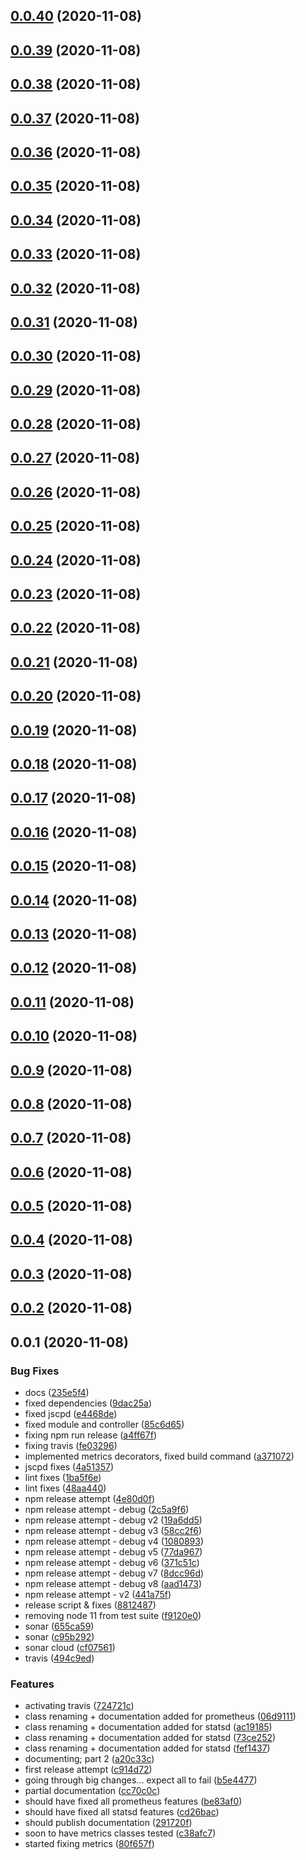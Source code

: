 ## [0.0.40](https://github.com/mists-aside/nestjs-metrics/compare/0.0.39...0.0.40) (2020-11-08)

## [0.0.39](https://github.com/mists-aside/nestjs-metrics/compare/0.0.38...0.0.39) (2020-11-08)

## [0.0.38](https://github.com/mists-aside/nestjs-metrics/compare/0.0.37...0.0.38) (2020-11-08)

## [0.0.37](https://github.com/mists-aside/nestjs-metrics/compare/0.0.36...0.0.37) (2020-11-08)

## [0.0.36](https://github.com/mists-aside/nestjs-metrics/compare/0.0.35...0.0.36) (2020-11-08)

## [0.0.35](https://github.com/mists-aside/nestjs-metrics/compare/0.0.34...0.0.35) (2020-11-08)

## [0.0.34](https://github.com/mists-aside/nestjs-metrics/compare/0.0.33...0.0.34) (2020-11-08)

## [0.0.33](https://github.com/mists-aside/nestjs-metrics/compare/0.0.32...0.0.33) (2020-11-08)

## [0.0.32](https://github.com/mists-aside/nestjs-metrics/compare/0.0.31...0.0.32) (2020-11-08)

## [0.0.31](https://github.com/mists-aside/nestjs-metrics/compare/0.0.30...0.0.31) (2020-11-08)

## [0.0.30](https://github.com/mists-aside/nestjs-metrics/compare/0.0.29...0.0.30) (2020-11-08)

## [0.0.29](https://github.com/mists-aside/nestjs-metrics/compare/0.0.28...0.0.29) (2020-11-08)

## [0.0.28](https://github.com/mists-aside/nestjs-metrics/compare/0.0.27...0.0.28) (2020-11-08)

## [0.0.27](https://github.com/mists-aside/nestjs-metrics/compare/0.0.26...0.0.27) (2020-11-08)

## [0.0.26](https://github.com/mists-aside/nestjs-metrics/compare/0.0.25...0.0.26) (2020-11-08)

## [0.0.25](https://github.com/mists-aside/nestjs-metrics/compare/0.0.24...0.0.25) (2020-11-08)

## [0.0.24](https://github.com/mists-aside/nestjs-metrics/compare/0.0.23...0.0.24) (2020-11-08)

## [0.0.23](https://github.com/mists-aside/nestjs-metrics/compare/0.0.22...0.0.23) (2020-11-08)

## [0.0.22](https://github.com/mists-aside/nestjs-metrics/compare/0.0.21...0.0.22) (2020-11-08)

## [0.0.21](https://github.com/mists-aside/nestjs-metrics/compare/0.0.20...0.0.21) (2020-11-08)

## [0.0.20](https://github.com/mists-aside/nestjs-metrics/compare/0.0.19...0.0.20) (2020-11-08)

## [0.0.19](https://github.com/mists-aside/nestjs-metrics/compare/0.0.18...0.0.19) (2020-11-08)

## [0.0.18](https://github.com/mists-aside/nestjs-metrics/compare/0.0.17...0.0.18) (2020-11-08)

## [0.0.17](https://github.com/mists-aside/nestjs-metrics/compare/0.0.16...0.0.17) (2020-11-08)

## [0.0.16](https://github.com/mists-aside/nestjs-metrics/compare/0.0.15...0.0.16) (2020-11-08)

## [0.0.15](https://github.com/mists-aside/nestjs-metrics/compare/0.0.14...0.0.15) (2020-11-08)

## [0.0.14](https://github.com/mists-aside/nestjs-metrics/compare/0.0.13...0.0.14) (2020-11-08)

## [0.0.13](https://github.com/mists-aside/nestjs-metrics/compare/0.0.12...0.0.13) (2020-11-08)

## [0.0.12](https://github.com/mists-aside/nestjs-metrics/compare/0.0.11...0.0.12) (2020-11-08)

## [0.0.11](https://github.com/mists-aside/nestjs-metrics/compare/0.0.10...0.0.11) (2020-11-08)

## [0.0.10](https://github.com/mists-aside/nestjs-metrics/compare/0.0.9...0.0.10) (2020-11-08)

## [0.0.9](https://github.com/mists-aside/nestjs-metrics/compare/0.0.8...0.0.9) (2020-11-08)

## [0.0.8](https://github.com/mists-aside/nestjs-metrics/compare/0.0.7...0.0.8) (2020-11-08)

## [0.0.7](https://github.com/mists-aside/nestjs-metrics/compare/0.0.6...0.0.7) (2020-11-08)

## [0.0.6](https://github.com/mists-aside/nestjs-metrics/compare/0.0.5...0.0.6) (2020-11-08)

## [0.0.5](https://github.com/mists-aside/nestjs-metrics/compare/0.0.4...0.0.5) (2020-11-08)

## [0.0.4](https://github.com/mists-aside/nestjs-metrics/compare/0.0.3...0.0.4) (2020-11-08)

## [0.0.3](https://github.com/mists-aside/nestjs-metrics/compare/0.0.2...0.0.3) (2020-11-08)

## [0.0.2](https://github.com/mists-aside/nestjs-metrics/compare/0.0.1...0.0.2) (2020-11-08)

## 0.0.1 (2020-11-08)


### Bug Fixes

* docs ([235e5f4](https://github.com/mists-aside/nestjs-metrics/commit/235e5f48d5bf411146eebc956948aa7e8e693e6d))
* fixed dependencies ([9dac25a](https://github.com/mists-aside/nestjs-metrics/commit/9dac25acf361789c5463297b69e4f46f621b949e))
* fixed jscpd ([e4468de](https://github.com/mists-aside/nestjs-metrics/commit/e4468de9b36b3e8ec1dc0c4e69ed7fbc61939ca4))
* fixed module and controller ([85c6d65](https://github.com/mists-aside/nestjs-metrics/commit/85c6d652f224ec048a1446a00688e35064782499))
* fixing npm run release ([a4ff67f](https://github.com/mists-aside/nestjs-metrics/commit/a4ff67f56602cb1122c30e3aa377dcf72d92c8a8))
* fixing travis ([fe03296](https://github.com/mists-aside/nestjs-metrics/commit/fe032967c90e6f2a9ea6bbef8dd5f44b8605493f))
* implemented metrics decorators, fixed build command ([a371072](https://github.com/mists-aside/nestjs-metrics/commit/a37107251e27896411e30af074dc3de61716be71))
* jscpd fixes ([4a51357](https://github.com/mists-aside/nestjs-metrics/commit/4a51357e987b12b6410678d3198c621907b17f3d))
* lint fixes ([1ba5f6e](https://github.com/mists-aside/nestjs-metrics/commit/1ba5f6edf3949dfdac6364acef50ddcdabd4d40b))
* lint fixes ([48aa440](https://github.com/mists-aside/nestjs-metrics/commit/48aa4405c852122e66a07681453e4113812a905d))
* npm release attempt ([4e80d0f](https://github.com/mists-aside/nestjs-metrics/commit/4e80d0fb4b3789b3a144988bd6cfc7a9dcf77fd7))
* npm release attempt - debug ([2c5a9f6](https://github.com/mists-aside/nestjs-metrics/commit/2c5a9f68e50e6a99a0d751f44f7cec1b683cb973))
* npm release attempt - debug v2 ([19a6dd5](https://github.com/mists-aside/nestjs-metrics/commit/19a6dd5f175826aaea2b7b30e07135cdb43f10e9))
* npm release attempt - debug v3 ([58cc2f6](https://github.com/mists-aside/nestjs-metrics/commit/58cc2f681be38a5b9497fd8a0a9471102265d549))
* npm release attempt - debug v4 ([1080893](https://github.com/mists-aside/nestjs-metrics/commit/10808937ca055a4b25554d2cfa26204ba1b1a797))
* npm release attempt - debug v5 ([77da967](https://github.com/mists-aside/nestjs-metrics/commit/77da967045c6d99d1ea0a72e9b4e37020d1c3c3b))
* npm release attempt - debug v6 ([371c51c](https://github.com/mists-aside/nestjs-metrics/commit/371c51c750d7540c1d24d5c99b3b36d2ba0e0373))
* npm release attempt - debug v7 ([8dcc96d](https://github.com/mists-aside/nestjs-metrics/commit/8dcc96df6167bda8a9eef6a0180298d6a6e603c2))
* npm release attempt - debug v8 ([aad1473](https://github.com/mists-aside/nestjs-metrics/commit/aad147328b97db11e6e334811e51c129ad0e7ed6))
* npm release attempt - v2 ([441a75f](https://github.com/mists-aside/nestjs-metrics/commit/441a75fc9cf5ec0578ab5ef632a90026d8ce3f18))
* release script & fixes ([8812487](https://github.com/mists-aside/nestjs-metrics/commit/8812487055ccbb1358e356ee7d4b8155f2d20a8e))
* removing node 11 from test suite ([f9120e0](https://github.com/mists-aside/nestjs-metrics/commit/f9120e0542c56de7978c0adbd9cb75651e509d7e))
* sonar ([655ca59](https://github.com/mists-aside/nestjs-metrics/commit/655ca597bc4d452ab298a71da5387bc8b6630aa6))
* sonar ([c95b292](https://github.com/mists-aside/nestjs-metrics/commit/c95b292497a4ceafb2b5c093e7fb05154eb8d130))
* sonar cloud ([cf07561](https://github.com/mists-aside/nestjs-metrics/commit/cf07561e85a4f53346fdb6bfdca68b787b2e1dbf))
* travis ([494c9ed](https://github.com/mists-aside/nestjs-metrics/commit/494c9ed902edb35c7318a5af3cc99c7804fe5743))


### Features

* activating travis ([724721c](https://github.com/mists-aside/nestjs-metrics/commit/724721c05b0f6eaae1366a15df11056eb131a013))
* class renaming + documentation added for prometheus ([06d9111](https://github.com/mists-aside/nestjs-metrics/commit/06d91114e2ff2dc4717c3209885fb4ff1acfb0e6))
* class renaming + documentation added for statsd ([ac19185](https://github.com/mists-aside/nestjs-metrics/commit/ac1918548dad89f855bb70938e3b4743692214b6))
* class renaming + documentation added for statsd ([73ce252](https://github.com/mists-aside/nestjs-metrics/commit/73ce25219417bd0f081239af4b243bda06904e88))
* class renaming + documentation added for statsd ([fef1437](https://github.com/mists-aside/nestjs-metrics/commit/fef143736289d92722cae073be957d14c3471f97))
* documenting; part 2 ([a20c33c](https://github.com/mists-aside/nestjs-metrics/commit/a20c33cd8275273c0ee8b50162b18467fc0af0d0))
* first release attempt ([c914d72](https://github.com/mists-aside/nestjs-metrics/commit/c914d72dc69fd9dd4f75a42d8ce2578d6d38550b))
* going through big changes... expect all to fail ([b5e4477](https://github.com/mists-aside/nestjs-metrics/commit/b5e44773557cf3d25218ccb6ecb94b742bf2ffe0))
* partial documentation ([cc70c0c](https://github.com/mists-aside/nestjs-metrics/commit/cc70c0c2a04eb735327ea3a1083145a62f459b9d))
* should have fixed all prometheus features ([be83af0](https://github.com/mists-aside/nestjs-metrics/commit/be83af0d3b2375037962061dbfe5358d5bd0cb43))
* should have fixed all statsd features ([cd26bac](https://github.com/mists-aside/nestjs-metrics/commit/cd26bacd531556cbc1f9a0b5d56f5f3543336b8b))
* should publish documentation ([291720f](https://github.com/mists-aside/nestjs-metrics/commit/291720fb04dd46e2c26b4fa90c5efb163805d7b4))
* soon to have metrics classes tested ([c38afc7](https://github.com/mists-aside/nestjs-metrics/commit/c38afc76c93464d4af1f3756d7d428e444cf7c53))
* started fixing metrics ([80f657f](https://github.com/mists-aside/nestjs-metrics/commit/80f657fd56cf739e23a6a1aefc69ff567ff709d0))

